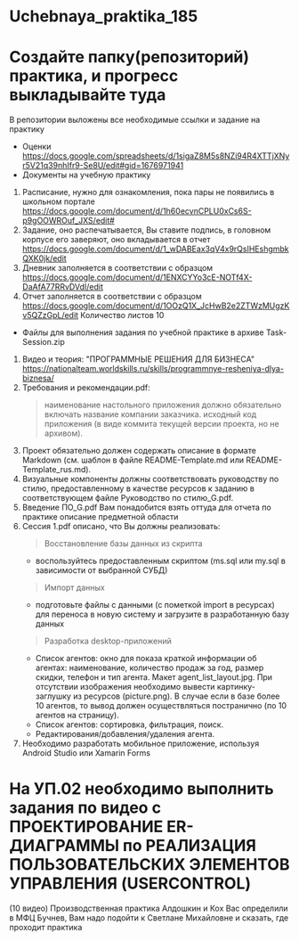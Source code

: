 # Uchebnaya_praktika_185
# Создайте папку(репозиторий) практика, и прогресс выкладывайте туда
В репозитории выложены все необходимые ссылки и задание на практику
* Оценки https://docs.google.com/spreadsheets/d/1sigaZ8M5s8NZi94R4XTTjXNyr5V21q39nhIfr9-Se8U/edit#gid=1676971941
* Документы на учебную практику
 1. Расписание, нужно для ознакомления, пока пары не появились в школьном портале https://docs.google.com/document/d/1h60ecvnCPLU0xCs6S-p9gOOWROuf_JXS/edit#
 2. Задание, оно распечатывается, Вы ставите подпись, в головном корпусе его заверяют, оно вкладывается в отчет https://docs.google.com/document/d/1_wDABEax3qV4x9rQsIHEshgmbkQXK0jk/edit
 3. Дневник заполняется в соответствии с образцом https://docs.google.com/document/d/1ENXCYYo3cE-NOTf4X-DaAfA77RRvDVdI/edit
 4. Отчет заполняется в соответствии с образцом https://docs.google.com/document/d/1OOzQ1X_JcHwB2e2ZTWzMUgzKv5QZzGpL/edit Количество листов 10
* Файлы для выполнения задания по учебной практике в архиве Task-Session.zip
 1. Видео и теория: "ПРОГРАММНЫЕ РЕШЕНИЯ ДЛЯ БИЗНЕСА" https://nationalteam.worldskills.ru/skills/programmnye-resheniya-dlya-biznesa/
 2. Требования и рекомендации.pdf:
    > наименование настольного приложения должно обязательно включать название компании заказчика.
    > исходный код приложения (в виде коммита текущей версии проекта, но не архивом).
 3. Проект обязательно должен содержать описание в формате Markdown (см. шаблон в файле README-Template.md или README-Template_rus.md).
 4. Визуальные компоненты должны соответствовать руководству по стилю, предоставленному в качестве ресурсов к заданию в соответствующем файле Руководство по стилю_G.pdf.
 5. Введение ПО_G.pdf Вам понадобится взять оттуда для отчета по практике описание предметной области
 6. Сессия 1.pdf описано, что Вы должны реализовать:
    > Восстановление базы данных из скрипта 
    * воспользуйтесь предоставленным скриптом (ms.sql или my.sql в зависимости от выбранной СУБД)
    > Импорт данных
    * подготовьте файлы с данными (с пометкой import в ресурсах) для переноса в новую систему и загрузите в разработанную базу данных
    > Разработка desktop-приложений
    * Список агентов: окно для показа краткой информации об агентах: наименование, количество продаж за год, размер скидки, телефон и тип агента. Макет agent_list_layout.jpg. При отсутствии изображения необходимо вывести картинку-заглушку из ресурсов (picture.png). В случае если в базе более 10 агентов, то вывод должен осуществляться постранично (по 10 агентов на страницу). 
    * Список агентов: сортировка, фильтрация, поиск.
    * Редактирования/добавления/удаления агента.
 7. Необходимо разработать мобильное приложение, используя Android Studio или Xamarin Forms

# На УП.02 необходимо выполнить задания по видео с ПРОЕКТИРОВАНИЕ ER-ДИАГРАММЫ по РЕАЛИЗАЦИЯ ПОЛЬЗОВАТЕЛЬСКИХ ЭЛЕМЕНТОВ УПРАВЛЕНИЯ (USERCONTROL)
(10 видео)
Производственная практика Алдошкин и Кох Вас определили в МФЦ
Бучнев, Вам надо подойти к Светлане Михайловне и сказать, где проходит практика
